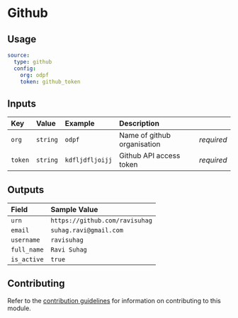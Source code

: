 # Github

## Usage

```yaml
source:
  type: github
  config:
    org: odpf
    token: github_token
```

## Inputs

| Key | Value | Example | Description |    |
| :-- | :---- | :------ | :---------- | :- |
| `org` | `string` | `odpf` | Name of github organisation | *required* |
| `token` | `string` | `kdfljdfljoijj` | Github API access token | *required* |

## Outputs

| Field | Sample Value |
| :---- | :---- |
| `urn` | `https://github.com/ravisuhag` |
| `email` | `suhag.ravi@gmail.com` |
| `username` | `ravisuhag` |
| `full_name` | `Ravi Suhag` |
| `is_active` | `true` |

## Contributing

Refer to the [contribution guidelines](../../../docs/contribute/guide.md#adding-a-new-extractor) for information on contributing to this module.

